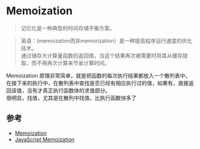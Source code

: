 # Memoization 

>记忆化是一种典型的时间存储平衡方案。


>英语：(memoization而非memorization）是一种提高程序运行速度的优化技术。  
通过储存大计算量函数的返回值，当这个结果再次被需要时将其从缓存提取，而不用再次计算来节省计算时间。 


Memoization 原理非常简单，就是把函数的每次执行结果都放入一个散列表中，  
在接下来的执行中，在散列表中查找是否已经有相应执行过的值，如果有，直接返回该值，没有才真正执行函数体的求值部分。  
很明显，找值，尤其是在散列中找值，比执行函数快多了


## 参考
- [Memoization](https://zh.wikipedia.org/wiki/%E8%AE%B0%E5%BF%86%E5%8C%96)
- [JavaScript Memoization](https://www.cnblogs.com/rubylouvre/archive/2009/08/06/1540678.html)


